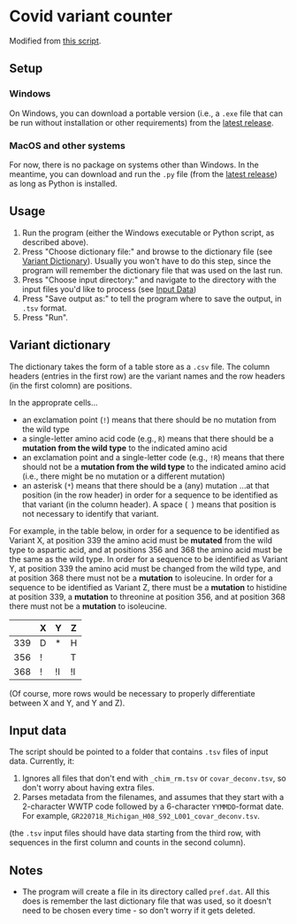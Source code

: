 # Covid variant counter

Modified from
[this script](https://github.com/degregory/Programs/blob/main/NYC_Variant_Counter.py).

## Setup

### Windows
On Windows, you can download a portable version (i.e., a `.exe` file that can be run without installation or other requirements) from the [latest release](https://github.com/istaves/covid-variant-counter/releases/latest).

### MacOS and other systems
For now, there is no package on systems other than Windows. In the meantime, you can download and run the `.py` file (from the [latest release](https://github.com/istaves/covid-variant-counter/releases/latest)) as long as Python is installed.

## Usage

1. Run the program (either the Windows executable or Python script, as described above).
2. Press "Choose dictionary file:" and browse to the dictionary file (see [Variant Dictionary](#variant-dictionary)). Usually you won't have to do this step, since the program will remember the dictionary file that was used on the last run.
3. Press "Choose input directory:" and navigate to the directory with the input files you'd like to process (see [Input Data](#input-data))
4. Press "Save output as:" to tell the program where to save the output, in `.tsv` format.
5. Press "Run".

## Variant dictionary

The dictionary takes the form of a table store as a `.csv` file. The column headers (entries in the first row)
are the variant names and the row headers (in the first colomn) are positions.

In the approprate cells...
* an exclamation point (`!`) means that there should be 
no mutation from the wild type
* a single-letter amino acid code (e.g., `R`) means that there should be a **mutation from the wild type**
to the indicated amino acid
* an exclamation point and a single-letter code (e.g., `!R`) means that there should not be
a **mutation from the wild type** to the indicated amino acid (i.e., there might be no mutation or
a different mutation)
* an asterisk (`*`) means that there should be a (any) mutation
...at that position (in the row header) in order for a sequence to be identified as that variant
(in the column header). A space (` `) means that position is not necessary to identify that variant.

For example, in the table below, in order for a sequence to be identified as Variant X, at position
339 the amino acid must be **mutated** from the wild type to aspartic acid, and at positions 356 and 368
the amino acid must be the same as the wild type. In order for a sequence to be identified as Variant Y,
at position 339 the amino acid must be changed from the wild type, and at position 368 there must not
be a **mutation** to isoleucine. In order for a sequence to be identified as Variant Z, there must be
a **mutation** to histidine at position 339, a **mutation** to threonine at position 356, and at
position 368 there must not be a **mutation** to isoleucine.

|       | X | Y | Z |
|-------|---|---|---|
| 339   | D | * | H |
| 356   | ! |   | T |
| 368   | ! |!I |!I |

(Of course, more rows would be necessary to properly differentiate between X and Y, and Y and Z).

## Input data

The script should be pointed to a folder that contains `.tsv` files of input
data. Currently, it:

1. Ignores all files that don't end with `_chim_rm.tsv` or `covar_deconv.tsv`,
   so don't worry about having extra files.
2. Parses metadata from the filenames, and assumes that they start with a
   2-character WWTP code followed by a 6-character `YYMMDD`-format date. For
   example, `GR220718_Michigan_H08_S92_L001_covar_deconv.tsv`.

(the `.tsv` input files should have data starting from the third row, with sequences in the first column and counts in the second column).

## Notes

* The program will create a file in its directory called `pref.dat`. All this does is remember the last dictionary file that was used, so it doesn't need to be chosen every time - so don't worry if it gets deleted.
